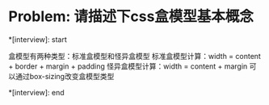 # Problem: 请描述下css盒模型基本概念

*[interview]: start

盒模型有两种类型：标准盒模型和怪异盒模型
标准盒模型计算：width = content + border + margin + padding
怪异盒模型计算：width = content + margin
可以通过box-sizing改变盒模型类型

*[interview]: end

